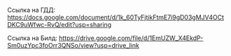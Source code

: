 Ссылка на ГДД: https://docs.google.com/document/d/1k_60TyFjtikFtmE7i9gD03gMJV4OCtDKC9uWfwc-RvQ/edit?usp=sharing

Ссылка на Билд: https://drive.google.com/file/d/1EmUZW_X4EkdP-Sm0uzYpc3foOrr3QNSo/view?usp=drive_link

